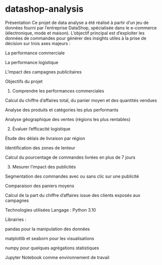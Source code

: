 # datashop-analysis
Présentation
Ce projet de data analyse a été réalisé à partir d’un jeu de données fourni par l’entreprise DataShop, spécialisée dans le e-commerce (électronique, mode et maison).
L’objectif principal est d’exploiter les données de commandes pour générer des insights utiles à la prise de décision sur trois axes majeurs :

La performance commerciale

La performance logistique

L’impact des campagnes publicitaires

Objectifs du projet
1. Comprendre les performances commerciales

Calcul du chiffre d’affaires total, du panier moyen et des quantités vendues

Analyse des produits et catégories les plus performants

Analyse géographique des ventes (régions les plus rentables)

2. Évaluer l’efficacité logistique

Étude des délais de livraison par région

Identification des zones de lenteur

Calcul du pourcentage de commandes livrées en plus de 7 jours

3. Mesurer l’impact des publicités

Segmentation des commandes avec ou sans clic sur une publicité

Comparaison des paniers moyens

Calcul de la part du chiffre d’affaires issue des clients exposés aux campagnes

Technologies utilisées
Langage : Python 3.10

Librairies :

pandas pour la manipulation des données

matplotlib et seaborn pour les visualisations

numpy pour quelques agrégations statistiques

Jupyter Notebook comme environnement de travail


